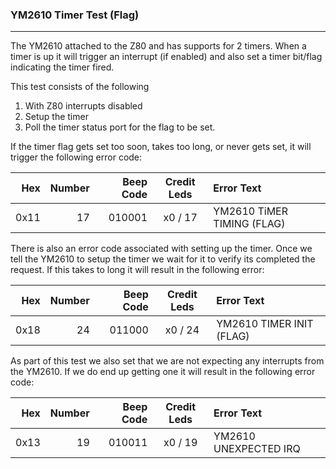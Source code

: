 ### YM2610 Timer Test (Flag)
----

The YM2610 attached to the Z80 and has supports for 2 timers.  When a timer is
up it will trigger an interrupt (if enabled) and also set a timer bit/flag
indicating the timer fired.

This test consists of the following

1. With Z80 interrupts disabled
2. Setup the timer
3. Poll the timer status port for the flag to be set.

If the timer flag gets set too soon, takes too long, or never gets set, it will
trigger the following error code:

|  Hex  | Number | Beep Code |  Credit Leds  | Error Text |
| ----: | -----: | --------: | :-----------: | :--------- |
|  0x11 |     17 |    010001 |       x0 / 17 | YM2610 TiMER TIMING (FLAG) |

There is also an error code associated with setting up the timer.  Once we
tell the YM2610 to setup the timer we wait for it to verify its completed the
request.  If this takes to long it will result in the following error:

|  Hex  | Number | Beep Code |  Credit Leds  | Error Text |
| ----: | -----: | --------: | :-----------: | :--------- |
|  0x18 |     24 |    011000 |       x0 / 24 | YM2610 TIMER INIT (FLAG) |

As part of this test we also set that we are not expecting any interrupts from
the YM2610.  If we do end up getting one it will result in the following error
code:

|  Hex  | Number | Beep Code |  Credit Leds  | Error Text |
| ----: | -----: | --------: | :-----------: | :--------- |
|  0x13 |     19 |    010011 |       x0 / 19 | YM2610 UNEXPECTED IRQ |
